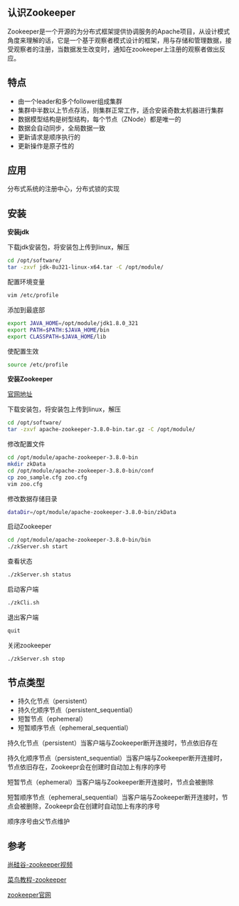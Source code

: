 ## 认识Zookeeper

Zookeeper是一个开源的为分布式框架提供协调服务的Apache项目，从设计模式角度来理解的话，它是一个基于观察者模式设计的框架，用与存储和管理数据，接受观察者的注册，当数据发生改变时，通知在zookeeper上注册的观察者做出反应。

## 特点

+ 由一个leader和多个follower组成集群
+ 集群中半数以上节点存活，则集群正常工作，适合安装奇数太机器进行集群
+ 数据模型结构是树型结构，每个节点（ZNode）都是唯一的
+ 数据会自动同步，全局数据一致
+ 更新请求是顺序执行的
+ 更新操作是原子性的

## 应用

分布式系统的注册中心，分布式锁的实现

## 安装

**安装jdk**

下载jdk安装包，将安装包上传到linux，解压

```sh
cd /opt/software/
tar -zxvf jdk-8u321-linux-x64.tar -C /opt/module/
```

配置环境变量

```sh
vim /etc/profile
```

添加到最底部

```sh
export JAVA_HOME=/opt/module/jdk1.8.0_321
export PATH=$PATH:$JAVA_HOME/bin
export CLASSPATH=$JAVA_HOME/lib
```

使配置生效

```sh
source /etc/profile
```

**安装Zookeeper**

[官网地址](http://zookeeper.apache.org)

下载安装包，将安装包上传到linux，解压

```sh
cd /opt/software/
tar -zxvf apache-zookeeper-3.8.0-bin.tar.gz -C /opt/module/
```

修改配置文件

```sh
cd /opt/module/apache-zookeeper-3.8.0-bin
mkdir zkData
cd /opt/module/apache-zookeeper-3.8.0-bin/conf
cp zoo_sample.cfg zoo.cfg
vim zoo.cfg
```

修改数据存储目录

```sh
dataDir=/opt/module/apache-zookeeper-3.8.0-bin/zkData
```

启动Zookeeper

```sh
cd /opt/module/apache-zookeeper-3.8.0-bin/bin
./zkServer.sh start
```

查看状态

```sh
./zkServer.sh status
```

启动客户端

```sh
./zkCli.sh
```

退出客户端

```sh
quit
```

关闭zookeeper

```sh
./zkServer.sh stop
```

## 节点类型

+ 持久化节点（persistent）
+ 持久化顺序节点（persistent_sequential）
+ 短暂节点（ephemeral）
+ 短暂顺序节点（ephemeral_sequential）

持久化节点（persistent）当客户端与Zookeeper断开连接时，节点依旧存在

持久化顺序节点（persistent_sequential）当客户端与Zookeeper断开连接时，节点依旧存在，Zookeepr会在创建时自动加上有序的序号

短暂节点（ephemeral）当客户端与Zookeeper断开连接时，节点会被删除

短暂顺序节点（ephemeral_sequential）当客户端与Zookeeper断开连接时，节点会被删除，Zookeepr会在创建时自动加上有序的序号

顺序序号由父节点维护

## 参考

[尚硅谷-zookeeper视频](https://www.bilibili.com/video/BV1to4y1C7gw?spm_id_from=333.999.0.0)

[菜鸟教程-zookeeper](https://www.runoob.com/w3cnote/zookeeper-tutorial.html)

[zookeeper官网](https://zookeeper.apache.org/)
